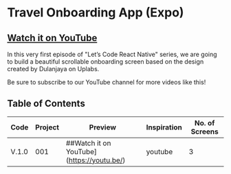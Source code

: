# Travel Onboarding App (Expo)

## [Watch it on YouTube](https://youtu.be/)

In this very first episode of "Let’s Code React Native" series, we are going to build a beautiful scrollable onboarding screen based on the design created by Dulanjaya on Uplabs. 

Be sure to subscribe to our YouTube channel for more videos like this!

## Table of Contents

| Code | Project | Preview | Inspiration | No. of Screens |
| ------ | ------ | ------ | ------ | ------ |
| V.1.0 | 001 | ##Watch it on YouTube](https://youtu.be/) | youtube | 3
